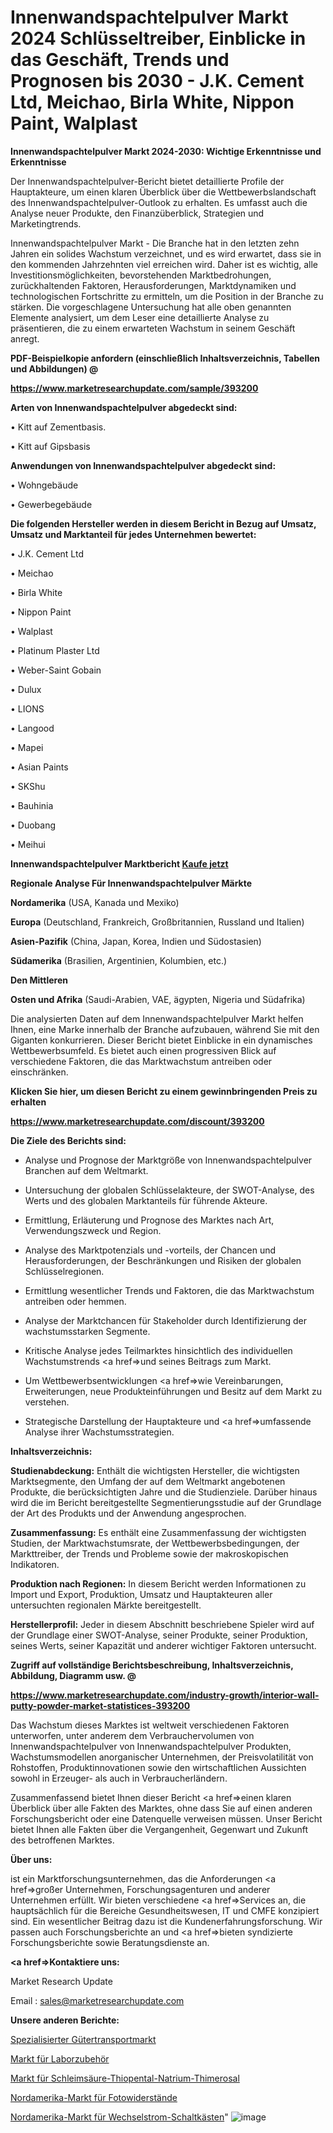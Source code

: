 # Innenwandspachtelpulver Markt 2024 Schlüsseltreiber, Einblicke in das Geschäft, Trends und Prognosen bis 2030 - J.K. Cement Ltd, Meichao, Birla White, Nippon Paint, Walplast

<strong>Innenwandspachtelpulver Markt 2024-2030: Wichtige Erkenntnisse und Erkenntnisse</strong>

Der Innenwandspachtelpulver-Bericht bietet detaillierte Profile der Hauptakteure, um einen klaren Überblick über die Wettbewerbslandschaft des Innenwandspachtelpulver-Outlook zu erhalten. Es umfasst auch die Analyse neuer Produkte, den Finanzüberblick, Strategien und Marketingtrends.

Innenwandspachtelpulver Markt - Die Branche hat in den letzten zehn Jahren ein solides Wachstum verzeichnet, und es wird erwartet, dass sie in den kommenden Jahrzehnten viel erreichen wird. Daher ist es wichtig, alle Investitionsmöglichkeiten, bevorstehenden Marktbedrohungen, zurückhaltenden Faktoren, Herausforderungen, Marktdynamiken und technologischen Fortschritte zu ermitteln, um die Position in der Branche zu stärken. Die vorgeschlagene Untersuchung hat alle oben genannten Elemente analysiert, um dem Leser eine detaillierte Analyse zu präsentieren, die zu einem erwarteten Wachstum in seinem Geschäft anregt.



<strong><b>PDF-Beispielkopie anfordern (einschließlich Inhaltsverzeichnis, Tabellen und Abbildungen) @ </b></strong>

<strong><a href=https://www.marketresearchupdate.com/sample/393200>

<strong>https://www.marketresearchupdate.com/sample/393200</u></a></strong></strong>



<strong>Arten von Innenwandspachtelpulver abgedeckt sind:</strong>

• Kitt auf Zementbasis.

• Kitt auf Gipsbasis



<strong>Anwendungen von Innenwandspachtelpulver abgedeckt sind:</strong>

• Wohngebäude

• Gewerbegebäude



<strong>Die folgenden Hersteller werden in diesem Bericht in Bezug auf Umsatz, Umsatz und Marktanteil für jedes Unternehmen bewertet:</strong>

• J.K. Cement Ltd

• Meichao

• Birla White

• Nippon Paint

• Walplast

• Platinum Plaster Ltd

• Weber-Saint Gobain

• Dulux

• LIONS

• Langood

• Mapei

• Asian Paints

• SKShu

• Bauhinia

• Duobang

• Meihui



<strong>Innenwandspachtelpulver Marktbericht <a href=https://www.marketresearchupdate.com/buynow/393200>Kaufe jetzt</a></strong>



<strong>Regionale Analyse Für Innenwandspachtelpulver Märkte</strong>



<strong>Nordamerika</strong> (USA, Kanada und Mexiko)



<strong>Europa</strong> (Deutschland, Frankreich, Großbritannien, Russland und Italien)



<strong>Asien-Pazifik</strong> (China, Japan, Korea, Indien und Südostasien)



<strong>Südamerika</strong> (Brasilien, Argentinien, Kolumbien, etc.)



<strong>Den Mittleren</strong> 

<strong>Osten und Afrika</strong> (Saudi-Arabien, VAE, ägypten, Nigeria und Südafrika)

Die analysierten Daten auf dem Innenwandspachtelpulver Markt helfen Ihnen, eine Marke innerhalb der Branche aufzubauen, während Sie mit den Giganten konkurrieren. Dieser Bericht bietet Einblicke in ein dynamisches Wettbewerbsumfeld. Es bietet auch einen progressiven Blick auf verschiedene Faktoren, die das Marktwachstum antreiben oder einschränken.



<strong>Klicken Sie hier, um diesen Bericht zu einem gewinnbringenden Preis zu erhalten
</strong>

<strong><a href=https://www.marketresearchupdate.com/discount/393200>https://www.marketresearchupdate.com/discount/393200</b></u></strong></a>



<strong>Die Ziele des Berichts sind:</strong>

- Analyse und Prognose der Marktgröße von Innenwandspachtelpulver Branchen auf dem Weltmarkt.

- Untersuchung der globalen Schlüsselakteure, der SWOT-Analyse, des Werts und des globalen Marktanteils für führende Akteure.

- Ermittlung, Erläuterung und Prognose des Marktes nach Art, Verwendungszweck und Region.

- Analyse des Marktpotenzials und -vorteils, der Chancen und Herausforderungen, der Beschränkungen und Risiken der globalen Schlüsselregionen.

- Ermittlung wesentlicher Trends und Faktoren, die das Marktwachstum antreiben oder hemmen.

- Analyse der Marktchancen für Stakeholder durch Identifizierung der wachstumsstarken Segmente.

- Kritische Analyse jedes Teilmarktes hinsichtlich des individuellen Wachstumstrends <a href=>und</a> seines Beitrags zum Markt.

- Um Wettbewerbsentwicklungen <a href=>wie</a> Vereinbarungen, Erweiterungen, neue Produkteinführungen und Besitz auf dem Markt zu verstehen.

- Strategische Darstellung der Hauptakteure und <a href=>umfas</a>sende Analyse ihrer Wachstumsstrategien.



<strong>Inhaltsverzeichnis:</strong>



<strong>Studienabdeckung:</strong> Enthält die wichtigsten Hersteller, die wichtigsten Marktsegmente, den Umfang der auf dem Weltmarkt angebotenen Produkte, die berücksichtigten Jahre und die Studienziele. Darüber hinaus wird die im Bericht bereitgestellte Segmentierungsstudie auf der Grundlage der Art des Produkts und der Anwendung angesprochen.



<strong>Zusammenfassung:</strong> Es enthält eine Zusammenfassung der wichtigsten Studien, der Marktwachstumsrate, der Wettbewerbsbedingungen, der Markttreiber, der Trends und Probleme sowie der makroskopischen Indikatoren.



<strong>Produktion nach Regionen:</strong> In diesem Bericht werden Informationen zu Import und Export, Produktion, Umsatz und Hauptakteuren aller untersuchten regionalen Märkte bereitgestellt.



<strong>Herstellerprofil:</strong> Jeder in diesem Abschnitt beschriebene Spieler wird auf der Grundlage einer SWOT-Analyse, seiner Produkte, seiner Produktion, seines Werts, seiner Kapazität und anderer wichtiger Faktoren untersucht.



<strong><b>Zugriff auf vollständige Berichtsbeschreibung, Inhaltsverzeichnis, Abbildung, Diagramm usw. @ </b></strong>

<strong><a href=https://www.marketresearchupdate.com/industry-growth/interior-wall-putty-powder-market-statistices-393200>https://www.marketresearchupdate.com/industry-growth/interior-wall-putty-powder-market-statistices-393200</a></strong>

Das Wachstum dieses Marktes ist weltweit verschiedenen Faktoren unterworfen, unter anderem dem Verbrauchervolumen von Innenwandspachtelpulver von Innenwandspachtelpulver Produkten, Wachstumsmodellen anorganischer Unternehmen, der Preisvolatilität von Rohstoffen, Produktinnovationen sowie den wirtschaftlichen Aussichten sowohl in Erzeuger- als auch in Verbraucherländern.

Zusammenfassend bietet Ihnen dieser Bericht <a href=>einen</a> klaren Überblick über alle Fakten des Marktes, ohne dass Sie auf einen anderen Forschungsbericht oder eine Datenquelle verweisen müssen. Unser Bericht bietet Ihnen alle Fakten über die Vergangenheit, Gegenwart und Zukunft des betroffenen Marktes.



<strong>Über uns:</strong>

 ist ein Marktforschungsunternehmen, das die Anforderungen <a href=>großer</a> Unternehmen, Forschungsagenturen und anderer Unternehmen erfüllt. Wir bieten verschiedene <a href=>Services</a> an, die hauptsächlich für die Bereiche Gesundheitswesen, IT und CMFE konzipiert sind. Ein wesentlicher Beitrag dazu ist die Kundenerfahrungsforschung. Wir passen auch Forschungsberichte an und <a href=>bieten</a> syndizierte Forschungsberichte sowie Beratungsdienste an.



<strong><a href=>Kontaktiere uns:</a></strong>

Market Research Update

Email : sales@marketresearchupdate.com



<strong>Unsere anderen Berichte:</strong>

<a href=https://www.linkedin.com/pulse/specialized-freight-trucking-market-size-growth>Spezialisierter Gütertransportmarkt</a>

<a href=https://www.linkedin.com/pulse/lab-accessories-market-sizing-up-anticipating>Markt für Laborzubehör</a>

<a href=https://www.linkedin.com/pulse/mucic-acid-thiopental-sodium-thimerosal-market>Markt für Schleimsäure-Thiopental-Natrium-Thimerosal</a>

<a href=https://www.linkedin.com/pulse/north-america-photoresistor-market-size-share>Nordamerika-Markt für Fotowiderstände</a>

<a href=https://www.linkedin.com/pulse/north-america-ac-switch-box-market-growing-rapidly-latest>Nordamerika-Markt für Wechselstrom-Schaltkästen</a>"
![image](https://github.com/Gayatrikarjule/Market-Analysis-360/assets/97346546/462aa1b3-9135-488e-b094-343e94429afd)
